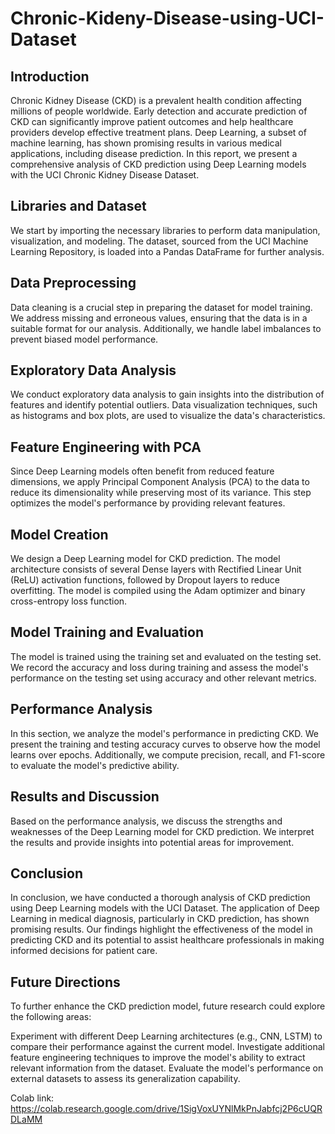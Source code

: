 # Chronic-Kideny-Disease-using-UCI-Dataset
## Introduction
Chronic Kidney Disease (CKD) is a prevalent health condition affecting millions of people worldwide. Early detection and accurate prediction of CKD can significantly improve patient outcomes and help healthcare providers develop effective treatment plans. Deep Learning, a subset of machine learning, has shown promising results in various medical applications, including disease prediction. In this report, we present a comprehensive analysis of CKD prediction using Deep Learning models with the UCI Chronic Kidney Disease Dataset.

## Libraries and Dataset
We start by importing the necessary libraries to perform data manipulation, visualization, and modeling. The dataset, sourced from the UCI Machine Learning Repository, is loaded into a Pandas DataFrame for further analysis.

## Data Preprocessing
Data cleaning is a crucial step in preparing the dataset for model training. We address missing and erroneous values, ensuring that the data is in a suitable format for our analysis. Additionally, we handle label imbalances to prevent biased model performance.

## Exploratory Data Analysis
We conduct exploratory data analysis to gain insights into the distribution of features and identify potential outliers. Data visualization techniques, such as histograms and box plots, are used to visualize the data's characteristics.

## Feature Engineering with PCA
Since Deep Learning models often benefit from reduced feature dimensions, we apply Principal Component Analysis (PCA) to the data to reduce its dimensionality while preserving most of its variance. This step optimizes the model's performance by providing relevant features.

## Model Creation
We design a Deep Learning model for CKD prediction. The model architecture consists of several Dense layers with Rectified Linear Unit (ReLU) activation functions, followed by Dropout layers to reduce overfitting. The model is compiled using the Adam optimizer and binary cross-entropy loss function.

## Model Training and Evaluation
The model is trained using the training set and evaluated on the testing set. We record the accuracy and loss during training and assess the model's performance on the testing set using accuracy and other relevant metrics.

## Performance Analysis
In this section, we analyze the model's performance in predicting CKD. We present the training and testing accuracy curves to observe how the model learns over epochs. Additionally, we compute precision, recall, and F1-score to evaluate the model's predictive ability.

## Results and Discussion
Based on the performance analysis, we discuss the strengths and weaknesses of the Deep Learning model for CKD prediction. We interpret the results and provide insights into potential areas for improvement.

## Conclusion
In conclusion, we have conducted a thorough analysis of CKD prediction using Deep Learning models with the UCI Dataset. The application of Deep Learning in medical diagnosis, particularly in CKD prediction, has shown promising results. Our findings highlight the effectiveness of the model in predicting CKD and its potential to assist healthcare professionals in making informed decisions for patient care.

## Future Directions
To further enhance the CKD prediction model, future research could explore the following areas:

Experiment with different Deep Learning architectures (e.g., CNN, LSTM) to compare their performance against the current model.
Investigate additional feature engineering techniques to improve the model's ability to extract relevant information from the dataset.
Evaluate the model's performance on external datasets to assess its generalization capability.

Colab link: https://colab.research.google.com/drive/1SigVoxUYNlMkPnJabfcj2P6cUQRDLaMM
